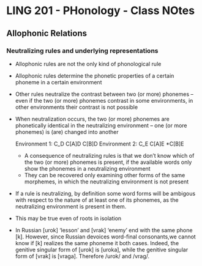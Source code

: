 # LING 201 - PHonology - Class NOtes

## Allophonic Relations

### Neutralizing rules and underlying representations

- Allophonic rules are not the only kind of phonological rule

- Allophonic  rules  determine  the  phonetic  properties  of  a  certain phoneme in a certain environment

- Other  rules neutralize  the  contrast  between  two  (or  more) phonemes – even if the two (or more) phonemes contrast in some environments, in other environments their contrast is not possible

- When neutralization  occurs,  the  two  (or  more)  phonemes  are phonetically  identical  in  the  neutralizing  environment  –  one  (or more phonemes) is (are) changed into another

  Environment 1: C_D C[A]D C[B]D
  Environment 2: C_E C[A]E *C[B]E

  - A consequence of neutralizing rules is that we don’t know which of the two (or more) phonemes is present, if the available words only show the phonemes in a neutralizing environment
  - They  can  be  recovered  only  examining  other  forms  of  the  same morphemes, in which the neutralizing environment is not present

  

- If a rule is neutralizing, by definition some word forms will be ambigous with respect to the nature of at least one of its phonemes, as the neutralizing environment is present in them.
- This may be true even of roots in isolation
- In Russian [urok] ‘lesson’ and [vrak] ‘enemy’ end with the same phone [k]. However, since Russian devoices word-final consonants,we cannot know if [k] realizes the same phoneme it both cases. Indeed, the genitive singular form of [urok] is [uroka], while the genitive singular form of [vrak] is [vraga]. Therefore /urok/ and /vrag/.